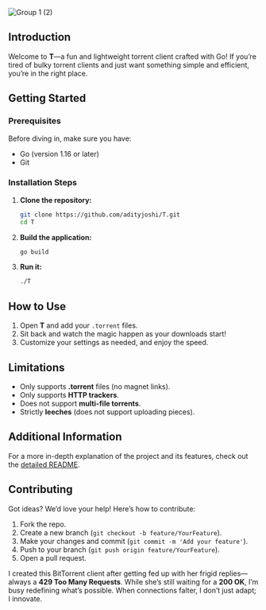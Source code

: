 ![Group 1 (2)](https://github.com/user-attachments/assets/37b409c0-79c7-43ce-8b51-17da0fd63aa2)



## Introduction

Welcome to **T**—a fun and lightweight torrent client crafted with Go! If you’re tired of bulky torrent clients and just want something simple and efficient, you’re in the right place.

## Getting Started

### Prerequisites

Before diving in, make sure you have:

- Go (version 1.16 or later)
- Git

### Installation Steps

1. **Clone the repository:**

   ```bash
   git clone https://github.com/adityjoshi/T.git
   cd T
   ```

2. **Build the application:**

   ```bash
   go build
   ```

3. **Run it:**

   ```bash
   ./T
   ```

## How to Use

1. Open **T** and add your `.torrent` files.
2. Sit back and watch the magic happen as your downloads start!
3. Customize your settings as needed, and enjoy the speed.

## Limitations

- Only supports **.torrent** files (no magnet links).
- Only supports **HTTP trackers**.
- Does not support **multi-file torrents**.
- Strictly **leeches** (does not support uploading pieces).

## Additional Information

For a more in-depth explanation of the project and its features, check out the [detailed README](link-to-your-other-readme).

## Contributing

Got ideas? We’d love your help! Here’s how to contribute:

1. Fork the repo.
2. Create a new branch (`git checkout -b feature/YourFeature`).
3. Make your changes and commit (`git commit -m 'Add your feature'`).
4. Push to your branch (`git push origin feature/YourFeature`).
5. Open a pull request.

I created this BitTorrent client after getting fed up with her frigid replies—always a **429 Too Many Requests**. While she’s still waiting for a **200 OK**, I’m busy redefining what’s possible. When connections falter, I don’t just adapt; I innovate.

